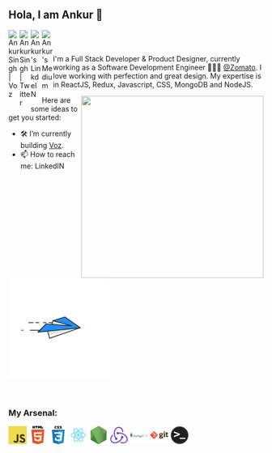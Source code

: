 ## Hola, I am Ankur 👋

<a href="https://thevoz.in/profile/skur42">
  <img align="left" alt="Ankur Singh | Voz" width="22px" src="https://res.cloudinary.com/shelby-company-limited/image/upload/v1562446985/voz/dp/2019-07-06T21:03:04.398Z159m6raykjxs0lcy6.png" />
</a>
<a href="https://twitter.com/skur42">
  <img align="left" alt="Ankur Singh | Twitter" width="22px" src="https://cdn.jsdelivr.net/npm/simple-icons@v3/icons/twitter.svg" />
</a>
<a href="https://www.linkedin.com/in/skur42/">
  <img align="left" alt="Ankur's LinkdeIN" width="22px" src="https://cdn.jsdelivr.net/npm/simple-icons@v3/icons/linkedin.svg" />
</a>
<a href="https://medium.com/@skur42">
  <img align="left" alt="Ankur's Medium" width="22px" src="https://cdn.jsdelivr.net/npm/simple-icons@v3/icons/medium.svg" />
</a>

<br />
<br />

I'm a Full Stack Developer & Product Designer, currently working as a Software Development Engineer 🙍🏽‍♂️ [@Zomato](https://zomato.com). I love working with perfection and great design. My expertise is in ReactJS, Redux, Javascript, CSS, MongoDB and NodeJS.

<p>
<div class="hello">
  <div class="inner" ><img src="https://raw.githubusercontent.com/auralshin/auralshin/master/assets/animation_500_kckasloz.gif" align="right" height="360" width="360" padding-top:"20"></div>
</div>
</p>

Here are some ideas to get you started:
- 🛠 I’m currently building <a href="https://thevoz.in/" target="__blank">Voz</a>.
- 📫 How to reach me: LinkedIN

<p>
<div class="hello">
  <div class="inner" ><img src="https://raw.githubusercontent.com/auralshin/auralshin/master/assets/animation_300_kckabl3r.gif" height="200" width="200"></div>
</div>
</p>

<br />

### My Arsenal:

<code><img height="36" src="https://raw.githubusercontent.com/github/explore/80688e429a7d4ef2fca1e82350fe8e3517d3494d/topics/javascript/javascript.png"></code>
<code><img height="36" src="https://raw.githubusercontent.com/github/explore/80688e429a7d4ef2fca1e82350fe8e3517d3494d/topics/html/html.png"></code>
<code><img height="36" src="https://raw.githubusercontent.com/github/explore/80688e429a7d4ef2fca1e82350fe8e3517d3494d/topics/css/css.png"></code>
<code><img height="36" src="https://raw.githubusercontent.com/github/explore/80688e429a7d4ef2fca1e82350fe8e3517d3494d/topics/react/react.png"></code>
<code><img height="36" src="https://raw.githubusercontent.com/github/explore/80688e429a7d4ef2fca1e82350fe8e3517d3494d/topics/nodejs/nodejs.png"></code>
<code><img height="36" src="https://raw.githubusercontent.com/github/explore/80688e429a7d4ef2fca1e82350fe8e3517d3494d/topics/redux/redux.png"></code>
<code><img height="36" src="https://raw.githubusercontent.com/github/explore/80688e429a7d4ef2fca1e82350fe8e3517d3494d/topics/mongodb/mongodb.png"></code>
<code><img height="36" src="https://raw.githubusercontent.com/github/explore/80688e429a7d4ef2fca1e82350fe8e3517d3494d/topics/git/git.png"></code>
<code><img height="36" src="https://raw.githubusercontent.com/github/explore/80688e429a7d4ef2fca1e82350fe8e3517d3494d/topics/terminal/terminal.png"></code>
